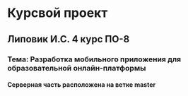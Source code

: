 # Курсвой проект

## Липовик И.С. 4 курс ПО-8

### Тема: Разработка мобильного приложения для образовательной онлайн-платформы

#### Серверная часть расположена на ветке master
